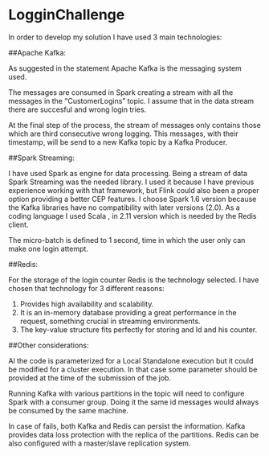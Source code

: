 # LogginChallenge


In order to develop my solution I have used 3 main technologies:

##Apache Kafka:

As suggested in the statement Apache Kafka is the messaging system used. 

The messages are consumed in Spark creating a stream with all the messages in the "CustomerLogins” topic. I assume that in the data stream there are 		succesful and wrong login tries.

At the final step of the process, the stream of messages only contains those which are third consecutive wrong logging. This messages, with their timestamp, 		will be send to a new Kafka topic by a Kafka Producer.

##Spark Streaming:

I have used Spark as engine for data processing. Being a stream of data Spark Streaming was the needed library. I used it because I have previous experience 		working with that framework, but Flink could also been a proper option providing a better CEP features.
I choose Spark 1.6 version because the Kafka libraries have no compatibility with later versions (2.0).  As a coding language I used Scala , in 2.11 version 		which is needed by the Redis client. 

The micro-batch is defined to 1 second, time in which the user only can make one login attempt. 

##Redis:

For the storage of the login counter Redis is the technology selected. I have chosen that technology for 3 different reasons:
1. Provides high availability and scalability.
2. It is an in-memory database providing a great performance in the request, something crucial in streaming environments.
3. The key-value structure fits perfectly for storing and Id and his counter.

##Other considerations:

Al the code is parameterized for a Local Standalone execution but it could be modified for a cluster execution. In that case some parameter should be 		provided at the time of the submission of the job.

Running Kafka with various partitions in the topic will need to configure Spark with a consumer group. Doing it the same id messages would always be consumed 		by the same machine.

In case of fails, both Kafka and Redis can persist the information.
Kafka provides data loss protection with the replica of the partitions. Redis can be also configured with a master/slave replication system.
